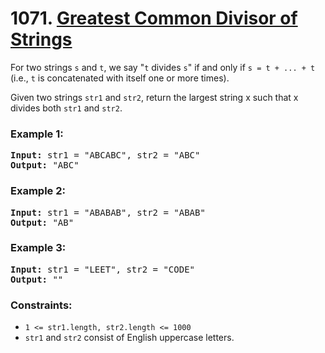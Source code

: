 # 1071. [Greatest Common Divisor of Strings]()

For two strings `s` and `t`, we say "`t` divides `s`" if and only if `s = t + ... + t` (i.e., `t` is concatenated with itself one or more times).

Given two strings `str1` and `str2`, return the largest string x such that x divides both `str1` and `str2`.

### **Example 1:**

<pre>
<strong>Input:</strong> str1 = "ABCABC", str2 = "ABC"
<strong>Output:</strong> "ABC"
</pre>

### **Example 2:**

<pre>
<strong>Input:</strong> str1 = "ABABAB", str2 = "ABAB"
<strong>Output:</strong> "AB"
</pre>

### **Example 3:**

<pre>
<strong>Input:</strong> str1 = "LEET", str2 = "CODE"
<strong>Output:</strong> ""
</pre>

### **Constraints:**

- `1 <= str1.length, str2.length <= 1000`
- `str1` and `str2` consist of English uppercase letters.

